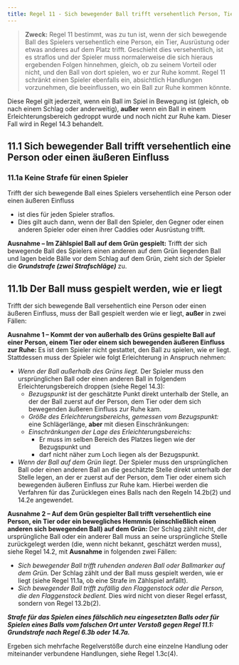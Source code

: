 ```yaml
---
title: Regel 11 - Sich bewegender Ball trifft versehentlich Person, Tier oder Gegenstand; absichtliche Handlungen, um einen sich bewegenden Ball zu beeinflussen
---
```


> **Zweck:**
> Regel 11 bestimmt, was zu tun ist, wenn der sich bewegende Ball des Spielers versehentlich eine Person, ein Tier, Ausrüstung oder etwas anderes auf dem Platz trifft. Geschieht dies versehentlich, ist es straflos und der Spieler muss normalerweise die sich hieraus ergebenden Folgen hinnehmen, gleich, ob zu seinem Vorteil oder nicht, und den Ball von dort spielen, wo er zur Ruhe kommt. Regel 11 schränkt einen Spieler ebenfalls ein, absichtlich Handlungen vorzunehmen, die beeinflussen, wo ein Ball zur Ruhe kommen könnte.

Diese Regel gilt jederzeit, wenn ein Ball im Spiel in Bewegung ist (gleich, ob nach einem Schlag oder anderweitig), **außer** wenn ein Ball in einem Erleichterungsbereich gedroppt wurde und noch nicht zur Ruhe kam. Dieser Fall wird in Regel 14.3 behandelt.

## 11.1 Sich bewegender Ball trifft versehentlich eine Person oder einen äußeren Einfluss

### 11.1a Keine Strafe für einen Spieler

Trifft der sich bewegende Ball eines Spielers versehentlich eine Person oder einen äußeren Einfluss

- ist dies für jeden Spieler straflos.
- Dies gilt auch dann, wenn der Ball den Spieler, den Gegner oder einen anderen Spieler oder einen ihrer Caddies oder Ausrüstung trifft.

**Ausnahme – Im Zählspiel Ball auf dem Grün gespielt:** Trifft der sich bewegende Ball des Spielers einen anderen auf dem Grün liegenden Ball und lagen beide Bälle vor dem Schlag auf dem Grün, zieht sich der Spieler die **_Grundstrafe (zwei Strafschläge)_** zu.

## 11.1b Der Ball muss gespielt werden, wie er liegt

Trifft der sich bewegende Ball versehentlich eine Person oder einen äußeren Einfluss, muss der Ball gespielt werden wie er liegt, **außer** in zwei Fällen:

**Ausnahme 1 – Kommt der von außerhalb des Grüns gespielte Ball auf einer Person, einem Tier oder einem sich bewegenden äußeren Einfluss zur Ruhe:** Es ist dem Spieler nicht gestattet, den Ball zu spielen, wie er liegt. Stattdessen muss der Spieler wie folgt Erleichterung in Anspruch nehmen:

- _Wenn der Ball außerhalb des Grüns liegt._ Der Spieler muss den ursprünglichen Ball oder einen anderen Ball in folgendem Erleichterungsbereich droppen (siehe Regel 14.3):
  - _Bezugspunkt_ ist der geschätzte Punkt direkt unterhalb der Stelle, an der der Ball zuerst auf der Person, dem Tier oder dem sich bewegenden äußeren Einfluss zur Ruhe kam.
  - _Größe des Erleichterungsbereichs, gemessen vom Bezugspunkt:_ eine Schlägerlänge, **aber** mit diesen Einschränkungen:
  - _Einschränkungen der Lage des Erleichterungsbereichs:_
    - Er muss im selben Bereich des Platzes liegen wie der Bezugspunkt und
    - darf nicht näher zum Loch liegen als der Bezugspunkt.
- _Wenn der Ball auf dem Grün liegt._ Der Spieler muss den ursprünglichen Ball oder einen anderen Ball an die geschätzte Stelle direkt unterhalb der Stelle legen, an der er zuerst auf der Person, dem Tier oder einem sich bewegenden äußeren Einfluss zur Ruhe kam. Hierbei werden die Verfahren für das Zurücklegen eines Balls nach den Regeln 14.2b(2) und 14.2e angewendet.

**Ausnahme 2 – Auf dem Grün gespielter Ball trifft versehentlich eine Person, ein Tier oder ein bewegliches Hemmnis (einschließlich einen anderen sich bewegenden Ball) auf dem Grün:** Der Schlag zählt nicht, der ursprüngliche Ball oder ein anderer Ball muss an seine ursprüngliche Stelle zurückgelegt werden (die, wenn nicht bekannt, geschätzt werden muss), siehe Regel 14.2, mit **Ausnahme** in folgenden zwei Fällen:

- _Sich bewegender Ball trifft ruhenden anderen Ball oder Ballmarker auf dem Grün._ Der Schlag zählt und der Ball muss gespielt werden, wie er liegt (siehe Regel 11.1a, ob eine Strafe im Zählspiel anfällt).
- _Sich bewegender Ball trifft zufällig den Flaggenstock oder die Person, die den Flaggenstock bedient._ Dies wird nicht von dieser Regel erfasst, sondern von Regel 13.2b(2).

**_Strafe für das Spielen eines fälschlich neu eingesetzten Balls oder für Spielen eines Balls vom falschen Ort unter Verstoß gegen Regel 11.1: Grundstrafe nach Regel 6.3b oder 14.7a._**

Ergeben sich mehrfache Regelverstöße durch eine einzelne Handlung oder miteinander verbundene Handlungen, siehe Regel 1.3c(4).
